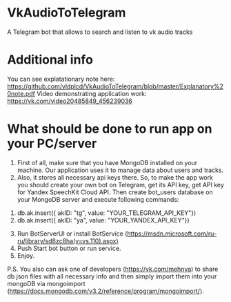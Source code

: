 # VkAudioToTelegram
A Telegram bot that allows to search and listen to vk audio tracks

# Additional info
You can see explatationary note here: https://github.com/vldplcd/VkAudioToTelegram/blob/master/Explanatory%20note.pdf
Video demonstrating application work: https://vk.com/video20485849_456239036

# What should be done to run app on your PC/server
1. First of all, make sure that you have MongoDB installed on your machine. Our application uses it to manage data about users and tracks.
2. Also, it stores all necessary api keys there. So, to make the app work you should create your own bot on Telegram, get its API key, get API key for Yandex SpeechKit Cloud API. Then create bot_users database on your MongoDB server and  execute following commands:
1) db.ak.insert({ akID: "tg", value: "YOUR_TELEGRAM_API_KEY"})
2) db.ak.insert({ akID: "ya", value: "YOUR_YANDEX_API_KEY"})
3. Run BotServerUI or install BotService (https://msdn.microsoft.com/ru-ru/library/sd8zc8ha(v=vs.110).aspx)
4. Push Start bot button or run service.
5. Enjoy.


P.S. You also can ask one of developers (https://vk.com/mehnya) to share db json files with all necessary info and then simply import them into your mongoDB via mongoimport (https://docs.mongodb.com/v3.2/reference/program/mongoimport/).
